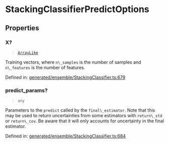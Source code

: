 # StackingClassifierPredictOptions

## Properties

### X?

> [`ArrayLike`](../types/ArrayLike.md)

Training vectors, where `n\_samples` is the number of samples and `n\_features` is the number of features.

Defined in:  [generated/ensemble/StackingClassifier.ts:679](https://github.com/transitive-bullshit/scikit-learn-ts/blob/b59c1ff/packages/sklearn/src/generated/ensemble/StackingClassifier.ts#L679)

### predict\_params?

> `any`

Parameters to the `predict` called by the `final\_estimator`. Note that this may be used to return uncertainties from some estimators with `return\_std` or `return\_cov`. Be aware that it will only accounts for uncertainty in the final estimator.

Defined in:  [generated/ensemble/StackingClassifier.ts:684](https://github.com/transitive-bullshit/scikit-learn-ts/blob/b59c1ff/packages/sklearn/src/generated/ensemble/StackingClassifier.ts#L684)
